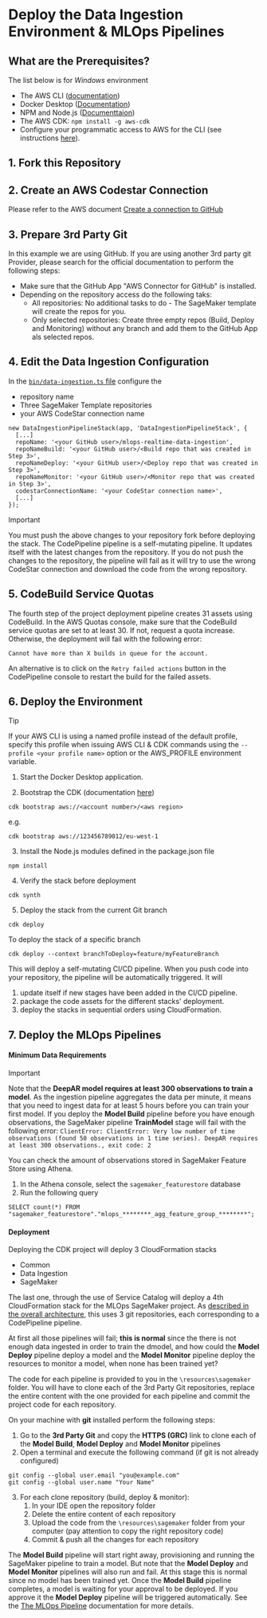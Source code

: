 # Deploy the Data Ingestion Environment & MLOps Pipelines
## What are the Prerequisites?
The list below is for _Windows_ environment
* The AWS CLI ([documentation](https://docs.aws.amazon.com/cli/latest/userguide/getting-started-install.html))
* Docker Desktop ([Documentation](https://docs.docker.com/desktop/windows/install/))
* NPM and Node.js ([Documenttaion](https://docs.npmjs.com/downloading-and-installing-node-js-and-npm))
* The AWS CDK: `npm install -g aws-cdk`
* Configure your programmatic access to AWS for the CLI (see instructions [here](https://docs.aws.amazon.com/cdk/v2/guide/getting_started.html#getting_started_auth)).
## 1. Fork this Repository
## 2. Create an AWS Codestar Connection
Please refer to the AWS document [Create a connection to GitHub](https://docs.aws.amazon.com/dtconsole/latest/userguide/connections-create-github.html)
## 3. Prepare 3rd Party Git
In this example we are using GitHub. If you are using another 3rd party git Provider, please search for the official documentation to perform the following steps:
* Make sure that the GitHub App "AWS Connector for GitHub" is installed.
* Depending on the repository access do the following taks:
  * All repositories: No additional tasks to do - The SageMaker template will create the repos for you.
  * Only selected repositories: Create three empty repos (Build, Deploy and Monitoring) without any branch and add them to the GitHub App als selected repos.
## 4. Edit the Data Ingestion Configuration
In the [`bin/data-ingestion.ts` file](https://github.com/amanoxsolutions/mlops-realtime-data-ingestion/blob/main/bin/data-ingestion.ts#L35-L36) configure the
* repository name
* Three SageMaker Template repositories
* your AWS CodeStar connection name
```
new DataIngestionPipelineStack(app, 'DataIngestionPipelineStack', {
  [...]
  repoName: '<your GitHub user>/mlops-realtime-data-ingestion',
  repoNameBuild: '<your GitHub user>/<Build repo that was created in Step 3>',
  repoNameDeploy: '<your GitHub user>/<Deploy repo that was created in Step 3>',
  repoNameMonitor: '<your GitHub user>/<Monitor repo that was created in Step 3>',
  codestarConnectionName: '<your CodeStar connection name>',
  [...]
});
```
> [!IMPORTANT]
> You must push the above changes to your repository fork before deploying the stack. The CodePipeline pipeline is a
> self-mutating pipeline. It updates itself with the latest changes from the repository. If you do not push the changes
> to the repository, the pipeline will fail as it will try to use the wrong CodeStar connection and download the
> code from the wrong repository.
## 5. CodeBuild Service Quotas
The fourth step of the project deployment pipeline creates 31 assets using CodeBuild.
In the AWS Quotas console, make sure that the CodeBuild service quotas are set to at least 30.
If not, request a quota increase. Otherwise, the deployment will fail with the following error:
```
Cannot have more than X builds in queue for the account.
```
An alternative is to click on the `Retry failed actions` button in the CodePipeline console to restart the build for
the failed assets.
## 6. Deploy the Environment
> [!TIP]
> If your AWS CLI is using a named profile instead of the default profile,  specify this profile when issuing
> AWS CLI & CDK commands using the `--profile <your profile name>` option or the AWS_PROFILE environment variable.

1. Start the Docker Desktop application.

2. Bootstrap the CDK (documentation [here](https://docs.aws.amazon.com/cdk/v2/guide/getting_started.html#getting_started_bootstrap))
```
cdk bootstrap aws://<account number>/<aws region>
```

e.g.
```
cdk bootstrap aws://123456789012/eu-west-1
```


3. Install the Node.js modules defined in the package.json file
```
npm install
```

4. Verify the stack before deployment
```
cdk synth
```

5. Deploy the stack from the current Git branch
```
cdk deploy
```

To deploy the stack of a specific branch
```
cdk deploy --context branchToDeploy=feature/myFeatureBranch
```

This will deploy a self-mutating CI/CD pipeline. When you push code into your repository, the pipeline will be
automatically triggered.
It will
1. update itself if new stages have been added in the CI/CD pipeline.
2. package the code assets for the different stacks' deployment.
3. deploy the stacks in sequential orders using CloudFormation.
## 7. Deploy the MLOps Pipelines
#### Minimum Data Requirements
> [!IMPORTANT]
> Note that the __DeepAR model requires at least 300 observations to train a model__. As the ingestion pipeline
> aggregates the data per minute, it means that you need to ingest data for at least 5 hours before you can train
> your first model. If you deploy the __Model Build__ pipeline before you have enough observations, the SageMaker
> pipeline __TrainModel__ stage will fail with the following error: `ClientError: ClientError: Very low number of
> time observations (found 50 observations in 1 time series). DeepAR requires at least 300 observations., exit code: 2`

You can check the amount of observations stored in SageMaker Feature Store using Athena.
1. In the Athena console, select the `sagemaker_featurestore` database
2. Run the following query
```
SELECT count(*) FROM "sagemaker_featurestore"."mlops_********_agg_feature_group_********";
```
#### Deployment
Deploying the CDK project will deploy 3 CloudFormation stacks
* Common
* Data Ingestion
* SageMaker

The last one, through the use of Service Catalog will deploy a 4th CloudFormation stack for the MLOps SageMaker project.
As [described in the overall architecture](../README.md), this uses 3 git repositories, each corresponding to a
CodePipeline pipeline.

At first all those pipelines will fail; __this is normal__ since the there is not enough data ingested in order to train the dmodel, and how could the __Model Deploy__ pipeline deploy a model and the __Model Monitor__ pipeline deploy the
resources to monitor a model, when none has been trained yet?

The code for each pipeline is provided to you in the `\resources\sagemaker` folder. You will have to clone each of the
3rd Party Git repositories, replace the entire content with the one provided for each pipeline and commit the project code
for each repository.

On your machine with __git__ installed perform the following steps:
1. Go to the __3rd Party Git__ and copy the __HTTPS (GRC)__ link to clone each of the __Model Build__, __Model Deploy__ and __Model Monitor__ pipelines
2. Open a terminal and execute the following command (if git is not already configured)
```
git config --global user.email "you@example.com"
git config --global user.name "Your Name"
```
3. For each clone repository (build, deploy & monitor):
    1. In your IDE open the repository folder
    2. Delete the entire content of each repository
    2. Upload the code from the `\resources\sagemaker` folder from your computer (pay attention to copy the right repository code)
    3. Commit & push all the changes for each repository

The __Model Build__ pipeline will start right away, provisioning and running the SageMaker pipeline to train a model.
But note that the __Model Deploy__ and __Model Monitor__ pipelines will also run and fail. At this stage this is normal
since no model has been trained yet. Once the __Model Build__ pipeline completes, a model is waiting for your
approval to be deployed. If you approve it the __Model Deploy__ pipeline will be triggered automatically.
See the [The MLOps Pipeline](./MLOPS.md) documentation for more details.
